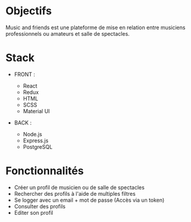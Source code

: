 # Objectifs

Music and friends est une plateforme de mise en relation entre musiciens professionnels ou amateurs et salle de spectacles.

# Stack 

- FRONT : 
  - React
  - Redux
  - HTML
  - SCSS
  - Material UI

- BACK : 
  - Node.js
  - Express.js
  - PostgreSQL

# Fonctionnalités 

- Créer un profil de musicien ou de salle de spectacles
- Rechercher des profils à l'aide de multiples filtres
- Se logger avec un email + mot de passe (Accès via un token)
- Consulter des profils
- Editer son profil